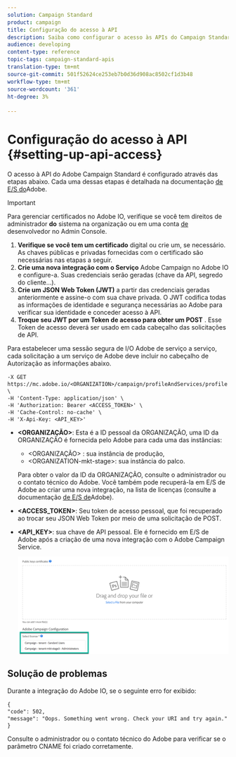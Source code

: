 ```yaml
---
solution: Campaign Standard
product: campaign
title: Configuração do acesso à API
description: Saiba como configurar o acesso às APIs do Campaign Standard.
audience: developing
content-type: reference
topic-tags: campaign-standard-apis
translation-type: tm+mt
source-git-commit: 501f52624ce253eb7b0d36d908ac8502cf1d3b48
workflow-type: tm+mt
source-wordcount: '361'
ht-degree: 3%

---
```



# Configuração do acesso à API {#setting-up-api-access}

O acesso à API do Adobe Campaign Standard é configurado através das etapas abaixo. Cada uma dessas etapas é detalhada na documentação [de E/S do](https://www.adobe.io/authentication/auth-methods.html#!AdobeDocs/adobeio-auth/master/AuthenticationOverview/ServiceAccountIntegration.md)Adobe.

>[!IMPORTANT]
>
>Para gerenciar certificados no Adobe IO, verifique se você tem direitos de administrador <b>do</b> sistema na organização ou em uma conta [de](https://helpx.adobe.com/enterprise/using/manage-developers.html)</a> desenvolvedor no Admin Console.

1. **Verifique se você tem um certificado** digital ou crie um, se necessário. As chaves públicas e privadas fornecidas com o certificado são necessárias nas etapas a seguir.
1. **Crie uma nova integração com o Serviço** Adobe Campaign no Adobe IO e configure-a. Suas credenciais serão geradas (chave da API, segredo do cliente...).
1. **Crie um JSON Web Token (JWT)** a partir das credenciais geradas anteriormente e assine-o com sua chave privada. O JWT codifica todas as informações de identidade e segurança necessárias ao Adobe para verificar sua identidade e conceder acesso à API.
1. **Troque seu JWT por um Token de acesso para obter um POST** . Esse Token de acesso deverá ser usado em cada cabeçalho das solicitações de API.

Para estabelecer uma sessão segura de I/O Adobe de serviço a serviço, cada solicitação a um serviço de Adobe deve incluir no cabeçalho de Autorização as informações abaixo.

```
-X GET https://mc.adobe.io/<ORGANIZATION>/campaign/profileAndServices/profile \
-H 'Content-Type: application/json' \
-H 'Authorization: Bearer <ACCESS_TOKEN>' \
-H 'Cache-Control: no-cache' \
-H 'X-Api-Key: <API_KEY>'
```

* **&lt;ORGANIZAÇÃO>**: Esta é a ID pessoal da ORGANIZAÇÃO, uma ID da ORGANIZAÇÃO é fornecida pelo Adobe para cada uma das instâncias:

   * &lt;ORGANIZAÇÃO> : sua instância de produção,
   * &lt;ORGANIZATION-mkt-stage>: sua instância do palco.

   Para obter o valor da ID da ORGANIZAÇÃO, consulte o administrador ou o contato técnico do Adobe. Você também pode recuperá-la em E/S de Adobe ao criar uma nova integração, na lista de licenças (consulte a documentação <a href="https://www.adobe.io/authentication.html">de E/S de</a>Adobe).

* **&lt;ACCESS_TOKEN>**: Seu token de acesso pessoal, que foi recuperado ao trocar seu JSON Web Token por meio de uma solicitação de POST.

* **&lt;API_KEY>**: sua chave de API pessoal. Ele é fornecido em E/S de Adobe após a criação de uma nova integração com o Adobe Campaign Service.

   ![texto alternativo](assets/tenant.png)

## Solução de problemas

Durante a integração do Adobe IO, se o seguinte erro for exibido:

```
{ 
"code": 502, 
"message": "Oops. Something went wrong. Check your URI and try again." 
}
```


Consulte o administrador ou o contato técnico do Adobe para verificar se o parâmetro CNAME foi criado corretamente.